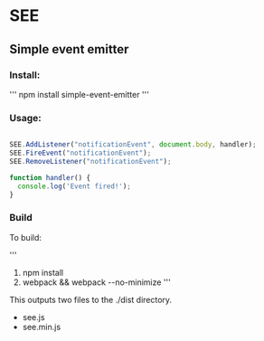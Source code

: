 # SEE  
## Simple event emitter

### Install:

'''
npm install simple-event-emitter
'''

### Usage:

````javascript

SEE.AddListener("notificationEvent", document.body, handler);
SEE.FireEvent("notificationEvent");
SEE.RemoveListener("notificationEvent");

function handler() {
  console.log('Event fired!');
}

````

### Build

To build:

'''
1. npm install
2. webpack && webpack --no-minimize
'''

This outputs two files to the ./dist directory.
- see.js
- see.min.js 
